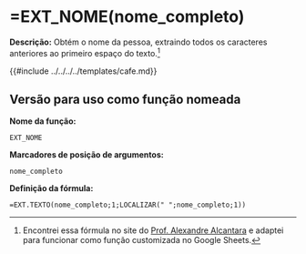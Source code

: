 # =EXT_NOME(nome_completo)

**Descrição:** Obtém o nome da pessoa, extraindo todos os caracteres anteriores ao primeiro espaço do texto.[^1]

{{#include ../../../../templates/cafe.md}}

## Versão para uso como função nomeada

**Nome da função:**
```
EXT_NOME
```
**Marcadores de posição de argumentos:**
```
nome_completo
```
**Definição da fórmula:**
```
=EXT.TEXTO(nome_completo;1;LOCALIZAR(" ";nome_completo;1))
```
[^1]: Encontrei essa fórmula no site do [Prof. Alexandre Alcantara](https://alcantara.pro.br/portal/2021/04/17/dica-excel-como-separar-nome-do-sobrenome-no-excel/) e adaptei para funcionar como função customizada no Google Sheets.